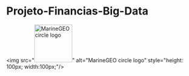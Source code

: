 # Projeto-Financias-Big-Data
<img src="<img src="/assets/img/MarineGEO_logo.png" alt="MarineGEO circle logo" style="height: 100px; width:100px;"/>" alt="MarineGEO circle logo" style="height: 100px; width:100px;"/>
